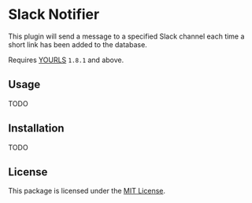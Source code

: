 # Slack Notifier

This plugin will send a message to a specified Slack channel each time a short link has been added to the database.

Requires [YOURLS](https://yourls.org) `1.8.1` and above.

## Usage

TODO

## Installation

TODO

## License

This package is licensed under the [MIT License](LICENSE).
